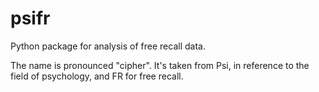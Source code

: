 # psifr
Python package for analysis of free recall data.

The name is pronounced "cipher". It's taken from Psi, in reference to the field of psychology, and FR for free recall.
